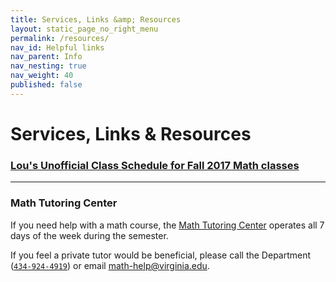 ```yaml
---
title: Services, Links &amp; Resources
layout: static_page_no_right_menu
permalink: /resources/
nav_id: Helpful links
nav_parent: Info
nav_nesting: true
nav_weight: 40
published: false
---
```


<h1 class="mb-5">Services, Links &amp; Resources</h1>

<!-- add book list? -->

### [Lou's Unofficial Class Schedule for Fall 2017 Math classes](http://rabi.phys.virginia.edu/mySIS/CS2/page.php?Semester=1178&Type=Group&Group=Mathematics)

---

### Math Tutoring Center

If you need help with a math course, the [Math Tutoring Center](http://people.virginia.edu/~psb7p/MTCsch.html) operates all 7 days of the week during the semester.

If you feel a private tutor would be beneficial, please call the Department ([`434-924-4919`](tel:434-924-4919)) or email [math-help@virginia.edu](mailto:math-help@virginia.edu).

<!-- job opportunities go to the UG/G pages -->

<!-- --- not sure that this is needed: -->

<!-- ## LaTeX Templates (download)

- [Exam template]({{site.url}}/resources/template_exam.tex)
- [Thesis template]({{site.url}}/resources/template_thesis.tex) -->
